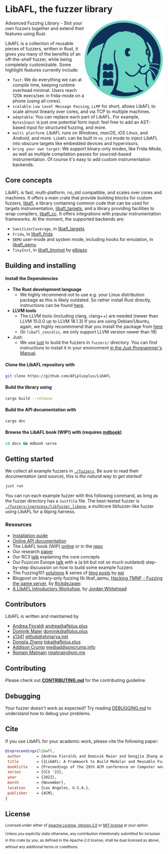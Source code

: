 # LibAFL, the fuzzer library

 <img align="right" src="https://raw.githubusercontent.com/AFLplusplus/Website/main/static/libafl_logo.svg" alt="LibAFL logo" width="250" heigh="250">

Advanced Fuzzing Library - Slot your own fuzzers together and extend their features using Rust.

LibAFL is a collection of reusable pieces of fuzzers, written in Rust, it gives you many of the benefits of an off-the-shelf fuzzer, while being completely customizable.
Some highlight features currently include:

- `fast`: We do everything we can at compile time, keeping runtime overhead minimal. Users reach 120k execs/sec in frida-mode on a phone (using all cores).
- `scalable`: `Low Level Message Passing`, `LLMP` for short, allows LibAFL to scale almost linearly over cores, and via TCP to multiple machines.
- `adaptable`: You can replace each part of LibAFL. For example, `BytesInput` is just one potential form input:
feel free to add an AST-based input for structured fuzzing, and more.
- `multi platform`: LibAFL runs on *Windows*, *macOS*, *iOS* *Linux*, and *Android*, and more. `LibAFL` can be built in `no_std` mode to inject LibAFL into obscure targets like embedded devices and hypervisors.
- `bring your own target`: We support binary-only modes, like Frida-Mode, as well as multiple compilation passes for sourced-based instrumentation. Of course it's easy to add custom instrumentation backends.

## Core concepts

LibAFL is fast, multi-platform, no_std compatible, and scales over cores and machines. It offers a main crate that provide building blocks for custom fuzzers, [libafl](./crates/libafl), a library containing common code that can be used for targets instrumentation, [libafl_targets](./crates/libafl_targets), and a library providing facilities to wrap compilers, [libafl_cc](./crates/libafl_cc). It offers integrations with popular instrumentation frameworks. At the moment, the supported backends are:

- `SanitizerCoverage`, in [libafl_targets](./crates/libafl_targets)
- `Frida`, in [libafl_frida](./crates/libafl_frida)
- `QEMU` user-mode and system mode, including hooks for emulation, in [libafl_qemu](./crates/libafl_qemu)
- `TinyInst`, in [libafl_tinyinst](./crates/libafl_tinyinst) by [elbiazo](https://github.com/elbiazo)

## Building and installing

#### Install the Dependencies

- **The Rust development language**
  - We highly recommend *not* to use e.g. your Linux distribution package as this is likely outdated. So rather install Rust directly, instructions can be found [here](https://www.rust-lang.org/tools/install).
- **LLVM tools**
  - The LLVM tools (including clang, clang++) are needed (newer than LLVM 15.0.0 up to LLVM 18.1.3) If you are using Debian/Ubuntu, again, we highly recommmend that you install the package from [here](https://apt.llvm.org/)
  - (In `libafl_concolic`, we only support LLVM version newer than 18)
- Just:
  - We use [just](https://github.com/casey/just) to build the fuzzers in `fuzzers/` directory. You can find instructions to install it in your environment [in the Just Programmer's Manual](https://just.systems/man/en/packages.html).

#### Clone the LibAFL repository with

```sh
git clone https://github.com/AFLplusplus/LibAFL
```

#### Build the library using

```sh
cargo build --release
```

#### Build the API documentation with

```sh
cargo doc
```

#### Browse the LibAFL book (WIP!) with (requires [mdbook](https://rust-lang.github.io/mdBook/index.html))

```sh
cd docs && mdbook serve
```

## Getting started

We collect all example fuzzers in [`./fuzzers`](./fuzzers/).
Be sure to read their documentation (and source), this is *the natural way to get started!*

```sh
just run
```

You can run each example fuzzer with this following command, as long as the fuzzer directory has a `Justfile` file. The best-tested fuzzer is [`./fuzzers/inprocess/libfuzzer_libpng`](./fuzzers/inprocess/libfuzzer_libpng), a multicore libfuzzer-like fuzzer using LibAFL for a libpng harness.

### Resources

- [Installation guide](./docs/src/getting_started/setup.md)
- [Online API documentation](https://docs.rs/libafl/)
- The LibAFL book (WIP) [online](https://aflplus.plus/libafl-book) or in the [repo](./docs/src/)
- Our research [paper](https://www.s3.eurecom.fr/docs/ccs22_fioraldi.pdf)
- Our RC3 [talk](http://www.youtube.com/watch?v=3RWkT1Q5IV0 "Fuzzers Like LEGO") explaining the core concepts
- Our Fuzzcon Europe [talk](https://www.youtube.com/watch?v=PWB8GIhFAaI "LibAFL: The Advanced Fuzzing Library") with a (a bit but not so much outdated) step-by-step discussion on how to build some example fuzzers
- The Fuzzing101 [solutions](https://github.com/epi052/fuzzing-101-solutions) & series of [blog posts](https://epi052.gitlab.io/notes-to-self/blog/2021-11-01-fuzzing-101-with-libafl/) by [epi](https://github.com/epi052)
- Blogpost on binary-only fuzzing lib libaf_qemu, [Hacking TMNF - Fuzzing the game server](https://blog.bricked.tech/posts/tmnf/part1/), by [RickdeJager](https://github.com/RickdeJager).
- [A LibAFL Introductory Workshop](https://www.atredis.com/blog/2023/12/4/a-libafl-introductory-workshop), by [Jordan Whitehead](https://github.com/jordan9001)

## Contributors

LibAFL is written and maintained by

- [Andrea Fioraldi](https://twitter.com/andreafioraldi) <andrea@aflplus.plus>
- [Dominik Maier](https://twitter.com/domenuk) <dominik@aflplus.plus>
- [s1341](https://twitter.com/srubenst1341) <github@shmarya.net>
- [Dongjia Zhang](https://github.com/tokatoka) <toka@aflplus.plus>
- [Addison Crump](https://github.com/addisoncrump) <me@addisoncrump.info>
- [Romain Malmain](https://github.com/rmalmain) <rmalmain@pm.me>

## Contributing

Please check out **[CONTRIBUTING.md](CONTRIBUTING.md)** for the contributing guideline.

## Debugging

Your fuzzer doesn't work as expected? Try reading [DEBUGGING.md](./docs/src/DEBUGGING.md) to understand how to debug your problems.

## Cite

If you use LibAFL for your academic work, please cite the following paper:

```bibtex
@inproceedings{libafl,
 author       = {Andrea Fioraldi and Dominik Maier and Dongjia Zhang and Davide Balzarotti},
 title        = {{LibAFL: A Framework to Build Modular and Reusable Fuzzers}},
 booktitle    = {Proceedings of the 29th ACM conference on Computer and communications security (CCS)},
 series       = {CCS '22},
 year         = {2022},
 month        = {November},
 location     = {Los Angeles, U.S.A.},
 publisher    = {ACM},
}
```

## License

<sup>
Licensed under either of <a href="LICENSE-APACHE">Apache License, Version
2.0</a> or <a href="LICENSE-MIT">MIT license</a> at your option.
</sup>

<br>

<sub>
Unless you explicitly state otherwise, any contribution intentionally submitted
for inclusion in this crate by you, as defined in the Apache-2.0 license, shall
be dual licensed as above, without any additional terms or conditions.
</sub>
